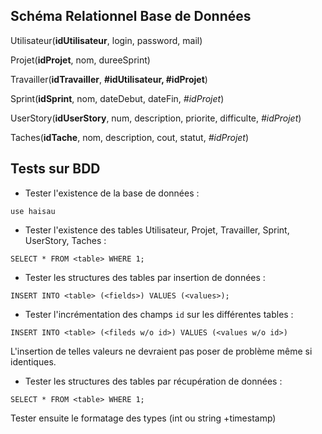 ## Schéma Relationnel Base de Données

Utilisateur(__idUtilisateur__, login, password, mail)

Projet(__idProjet__, nom, dureeSprint)

Travailler(__idTravailler__, __#idUtilisateur, #idProjet__)

Sprint(__idSprint__, nom, dateDebut, dateFin, _#idProjet_)

UserStory(__idUserStory__, num, description, priorite, difficulte, _#idProjet_)

Taches(__idTache__, nom, description, cout, statut, _#idProjet_)

## Tests sur BDD

- Tester l'existence de la base de données : 

`use haisau`

- Tester l'existence des tables Utilisateur, Projet, Travailler, Sprint, UserStory, Taches :

`SELECT * FROM <table> WHERE 1;`

- Tester les structures des tables par insertion de données :

`INSERT INTO <table> (<fields>) VALUES (<values>);`

- Tester l'incrémentation des champs `id` sur les différentes tables :

`INSERT INTO <table> (<fileds w/o id>) VALUES (<values w/o id>)`

L'insertion de telles valeurs ne devraient pas poser de problème même si identiques.

- Tester les structures des tables par récupération de données :

`SELECT * FROM <table> WHERE 1;`

Tester ensuite le formatage des types (int ou string +timestamp)


